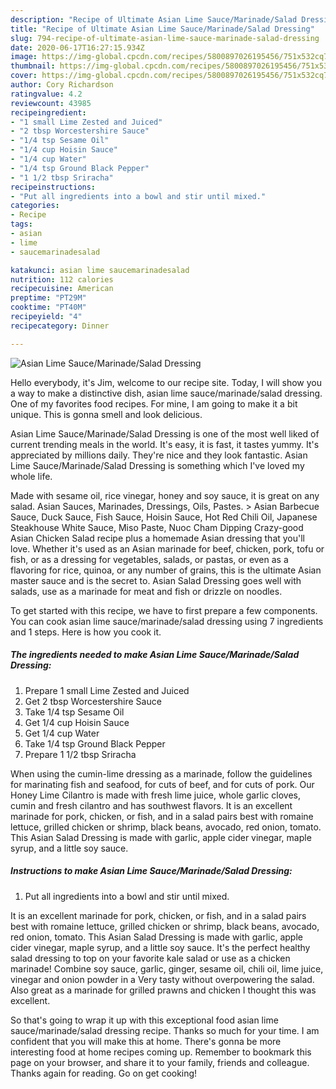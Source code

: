 ```yaml
---
description: "Recipe of Ultimate Asian Lime Sauce/Marinade/Salad Dressing"
title: "Recipe of Ultimate Asian Lime Sauce/Marinade/Salad Dressing"
slug: 794-recipe-of-ultimate-asian-lime-sauce-marinade-salad-dressing
date: 2020-06-17T16:27:15.934Z
image: https://img-global.cpcdn.com/recipes/5800897026195456/751x532cq70/asian-lime-saucemarinadesalad-dressing-recipe-main-photo.jpg
thumbnail: https://img-global.cpcdn.com/recipes/5800897026195456/751x532cq70/asian-lime-saucemarinadesalad-dressing-recipe-main-photo.jpg
cover: https://img-global.cpcdn.com/recipes/5800897026195456/751x532cq70/asian-lime-saucemarinadesalad-dressing-recipe-main-photo.jpg
author: Cory Richardson
ratingvalue: 4.2
reviewcount: 43985
recipeingredient:
- "1 small Lime Zested and Juiced"
- "2 tbsp Worcestershire Sauce"
- "1/4 tsp Sesame Oil"
- "1/4 cup Hoisin Sauce"
- "1/4 cup Water"
- "1/4 tsp Ground Black Pepper"
- "1 1/2 tbsp Sriracha"
recipeinstructions:
- "Put all ingredients into a bowl and stir until mixed."
categories:
- Recipe
tags:
- asian
- lime
- saucemarinadesalad

katakunci: asian lime saucemarinadesalad 
nutrition: 112 calories
recipecuisine: American
preptime: "PT29M"
cooktime: "PT40M"
recipeyield: "4"
recipecategory: Dinner

---
```



![Asian Lime Sauce/Marinade/Salad Dressing](https://img-global.cpcdn.com/recipes/5800897026195456/751x532cq70/asian-lime-saucemarinadesalad-dressing-recipe-main-photo.jpg)

Hello everybody, it's Jim, welcome to our recipe site. Today, I will show you a way to make a distinctive dish, asian lime sauce/marinade/salad dressing. One of my favorites food recipes. For mine, I am going to make it a bit unique. This is gonna smell and look delicious.

Asian Lime Sauce/Marinade/Salad Dressing is one of the most well liked of current trending meals in the world. It's easy, it is fast, it tastes yummy. It's appreciated by millions daily. They're nice and they look fantastic. Asian Lime Sauce/Marinade/Salad Dressing is something which I've loved my whole life.

Made with sesame oil, rice vinegar, honey and soy sauce, it is great on any salad. Asian Sauces, Marinades, Dressings, Oils, Pastes. &gt; Asian Barbecue Sauce, Duck Sauce, Fish Sauce, Hoisin Sauce, Hot Red Chili Oil, Japanese Steakhouse White Sauce, Miso Paste, Nuoc Cham Dipping Crazy-good Asian Chicken Salad recipe plus a homemade Asian dressing that you&#39;ll love. Whether it&#39;s used as an Asian marinade for beef, chicken, pork, tofu or fish, or as a dressing for vegetables, salads, or pastas, or even as a flavoring for rice, quinoa, or any number of grains, this is the ultimate Asian master sauce and is the secret to. Asian Salad Dressing goes well with salads, use as a marinade for meat and fish or drizzle on noodles.


To get started with this recipe, we have to first prepare a few components. You can cook asian lime sauce/marinade/salad dressing using 7 ingredients and 1 steps. Here is how you cook it.

<!--inarticleads1-->

##### The ingredients needed to make Asian Lime Sauce/Marinade/Salad Dressing:

1. Prepare 1 small Lime Zested and Juiced
1. Get 2 tbsp Worcestershire Sauce
1. Take 1/4 tsp Sesame Oil
1. Get 1/4 cup Hoisin Sauce
1. Get 1/4 cup Water
1. Take 1/4 tsp Ground Black Pepper
1. Prepare 1 1/2 tbsp Sriracha


When using the cumin-lime dressing as a marinade, follow the guidelines for marinating fish and seafood, for cuts of beef, and for cuts of pork. Our Honey Lime Cilantro is made with fresh lime juice, whole garlic cloves, cumin and fresh cilantro and has southwest flavors. It is an excellent marinade for pork, chicken, or fish, and in a salad pairs best with romaine lettuce, grilled chicken or shrimp, black beans, avocado, red onion, tomato. This Asian Salad Dressing is made with garlic, apple cider vinegar, maple syrup, and a little soy sauce. 

<!--inarticleads2-->

##### Instructions to make Asian Lime Sauce/Marinade/Salad Dressing:

1. Put all ingredients into a bowl and stir until mixed.


It is an excellent marinade for pork, chicken, or fish, and in a salad pairs best with romaine lettuce, grilled chicken or shrimp, black beans, avocado, red onion, tomato. This Asian Salad Dressing is made with garlic, apple cider vinegar, maple syrup, and a little soy sauce. It&#39;s the perfect healthy salad dressing to top on your favorite kale salad or use as a chicken marinade! Combine soy sauce, garlic, ginger, sesame oil, chili oil, lime juice, vinegar and onion powder in a Very tasty without overpowering the salad. Also great as a marinade for grilled prawns and chicken I thought this was excellent. 

So that's going to wrap it up with this exceptional food asian lime sauce/marinade/salad dressing recipe. Thanks so much for your time. I am confident that you will make this at home. There's gonna be more interesting food at home recipes coming up. Remember to bookmark this page on your browser, and share it to your family, friends and colleague. Thanks again for reading. Go on get cooking!
